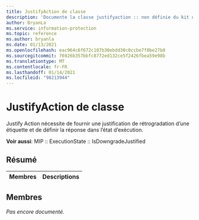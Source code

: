 ```yaml
---
title: JustifyAction de classe
description: 'Documente la classe justifyaction :: non définie du kit de développement logiciel (SDK) Microsoft Information Protection (MIP).'
author: BryanLa
ms.service: information-protection
ms.topic: reference
ms.author: bryanla
ms.date: 01/13/2021
ms.openlocfilehash: eac964c6f672c107b30ebdd30c0ccbe7f0be27b0
ms.sourcegitcommit: 76926b357bbfc8772ed132ce5f2426fbea59e98b
ms.translationtype: MT
ms.contentlocale: fr-FR
ms.lasthandoff: 01/14/2021
ms.locfileid: "98213944"
---
```

# <a name="class-justifyaction"></a>JustifyAction de classe 
Justify Action nécessite de fournir une justification de rétrogradation d’une étiquette et de définir la réponse dans l’état d’exécution.
  
**Voir aussi**: MIP :: ExecutionState :: IsDowngradeJustified
  
## <a name="summary"></a>Résumé
 Membres                        | Descriptions                                
--------------------------------|---------------------------------------------
  
## <a name="members"></a>Membres
_Pas encore documenté._
